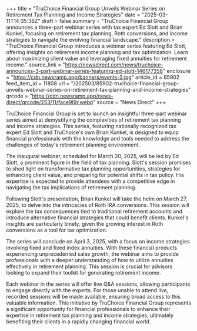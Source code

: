 +++
title = "TruChoice Financial Group Unveils Webinar Series on Retirement Tax Planning and Income Strategies"
date = "2025-03-11T14:35:36Z"
draft = false
summary = "TruChoice Financial Group announces a three-part webinar series with tax expert Ed Slott and Brian Kunkel, focusing on retirement tax planning, Roth conversions, and income strategies to navigate the evolving financial landscape."
description = "TruChoice Financial Group introduces a webinar series featuring Ed Slott, offering insights on retirement income planning and tax optimization. Learn about maximizing client value and leveraging fixed annuities for retirement income."
source_link = "https://newsdirect.com/news/truchoice-announces-3-part-webinar-series-featuring-ed-slott-146177358"
enclosure = "https://cdn.newsramp.app/banners/events-3.jpg"
article_id = 85902
feed_item_id = 11808
url = "/202503/85902-truchoice-financial-group-unveils-webinar-series-on-retirement-tax-planning-and-income-strategies"
qrcode = "https://cdn.newsramp.app/news-direct/qrcode/253/11/face9I9r.webp"
source = "News Direct"
+++

<p>TruChoice Financial Group is set to launch an insightful three-part webinar series aimed at demystifying the complexities of retirement tax planning and income strategies. This series, featuring nationally recognized tax expert Ed Slott and TruChoice's own Brian Kunkel, is designed to equip financial professionals with the knowledge and tools needed to address the challenges of today's retirement planning environment.</p><p>The inaugural webinar, scheduled for March 20, 2025, will be led by Ed Slott, a prominent figure in the field of tax planning. Slott's session promises to shed light on transformative tax planning opportunities, strategies for enhancing client value, and preparing for potential shifts in tax policy. His expertise is expected to provide attendees with a competitive edge in navigating the tax implications of retirement planning.</p><p>Following Slott's presentation, Brian Kunkel will take the helm on March 27, 2025, to delve into the intricacies of Roth IRA conversions. This session will explore the tax consequences tied to traditional retirement accounts and introduce alternative financial strategies that could benefit clients. Kunkel's insights are particularly timely, given the growing interest in Roth conversions as a tool for tax optimization.</p><p>The series will conclude on April 3, 2025, with a focus on income strategies involving fixed and fixed index annuities. With these financial products experiencing unprecedented sales growth, the webinar aims to provide professionals with a deeper understanding of how to utilize annuities effectively in retirement planning. This session is crucial for advisors looking to expand their toolkit for generating retirement income.</p><p>Each webinar in the series will offer live Q&A sessions, allowing participants to engage directly with the experts. For those unable to attend live, recorded sessions will be made available, ensuring broad access to this valuable information. This initiative by TruChoice Financial Group represents a significant opportunity for financial professionals to enhance their expertise in retirement tax planning and income strategies, ultimately benefiting their clients in a rapidly changing financial world.</p>